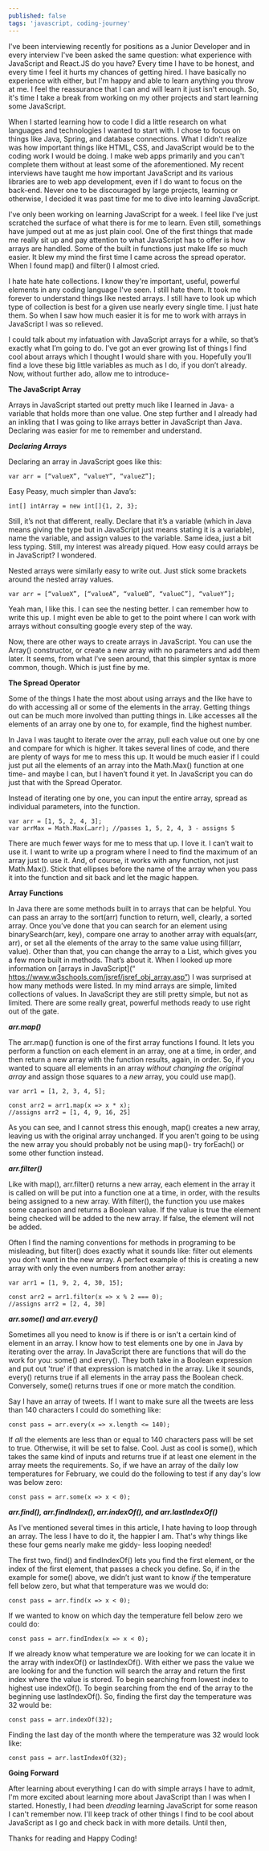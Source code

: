 ```yaml
---
published: false
tags: 'javascript, coding-journey'
---
```

I've been interviewing recently for positions as a Junior Developer and in every interview I've been asked the same question: what experience with JavaScript and React.JS do you have? Every time I have to be honest, and every time I feel it hurts my chances of getting hired. I have basically no experience with either, but I'm happy and able to learn anything you throw at me. I feel the reassurance that I can and will learn it just isn't enough. So, it's time I take a break from working on my other projects and start learning some JavaScript.

<!-- more -->

When I started learning how to code I did a little research on what languages and technologies I wanted to start with. I chose to focus on things like Java, Spring, and database connections. What I didn't realize was how important things like HTML, CSS, and JavaScript would be to the coding work I would be doing. I make web apps primarily and you can't complete them without at least some of the aforementioned. My recent interviews have taught me how important JavaScript and its various libraries are to web app development, even if I do want to focus on the back-end. Never one to be discouraged by large projects, learning or otherwise, I decided it was past time for me to dive into learning JavaScript.

I've only been working on learning JavaScript for a week. I feel like I've just scratched the surface of what there is for me to learn. Even still, somethings have jumped out at me as just plain cool. One of the first things that made me really sit up and pay attention to what JavaScript has to offer is how arrays are handled. Some of the built in functions just make life so much easier. It blew my mind the first time I came across the spread operator. When I found map() and filter() I almost cried. 

I hate hate hate collections. I know they're important, useful, powerful elements in any coding language I've seen. I still hate them. It took me forever to understand things like nested arrays. I still have to look up which type of collection is best for a given use nearly every single time. I just hate them. So when I saw how much easier it is for me to work with arrays in JavaScript I was so relieved. 

I could talk about my infatuation with JavaScript arrays for a while, so that’s exactly what I’m going to do. I’ve got an ever growing list of things I find cool about arrays which I thought I would share with you. Hopefully you’ll find a love these big little variables as much as I do, if you don’t already.
Now, without further ado, allow me to introduce-

**The JavaScript Array**

Arrays in JavaScript started out pretty much like I learned in Java- a variable that holds more than one value. One step further and I already had an inkling that I was going to like arrays better in JavaScript than Java. Declaring was easier for me to remember and understand.  


***Declaring Arrays***

Declaring an array in JavaScript goes like this:
	
	var arr = [“valueX”, “valueY”, “valueZ”];
	
Easy Peasy, much simpler than Java’s:
	
	int[] intArray = new int[]{1, 2, 3};
	

Still, it’s not that different, really. Declare that it’s a variable (which in Java means giving the type but in JavaScript just means stating it is a variable), name the variable, and assign values to the variable. Same idea, just a bit less typing. Still, my interest was already piqued. How easy could arrays be in JavaScript? I wondered. 

Nested arrays were similarly easy to write out. Just stick some brackets around the nested array values.

	var arr = [“valueX”, [“valueA”, “valueB”, “valueC”], “valueY”];
	

Yeah man, I like this. I can see the nesting better. I can remember how to write this up. I might even be able to get to the point where I can work with arrays without consulting google every step of the way. 

Now, there are other ways to create arrays in JavaScript. You can use the Array() constructor, or create a new array with no parameters and add them later. It seems, from what I’ve seen around, that this simpler syntax is more common, though. Which is just fine by me.


**The Spread Operator**

Some of the things I hate the most about using arrays and the like have to do with accessing all or some of the elements in the array. Getting things out can be much more involved than putting things in. Like accesses all the elements of an array one by one to, for example, find the highest number.

In Java I was taught to iterate over the array, pull each value out one by one and compare for which is higher. It takes several lines of code, and there are plenty of ways for me to mess this up. It would be much easier if I could just put all the elements of an array into the Math.Max() function at one time- and maybe I can, but I haven’t found it yet. In JavaScript you can do just that with the Spread Operator. 

Instead of iterating one by one, you can input the entire array, spread as individual parameters, into the function. 
	
	var arr = [1, 5, 2, 4, 3];
	var arrMax = Math.Max(…arr); //passes 1, 5, 2, 4, 3 - assigns 5
	

There are much fewer ways for me to mess that up. I love it. I can’t wait to use it. I want to write up a program where I need to find the maximum of an array just to use it. And, of course, it works with any function, not just Math.Max(). Stick that ellipses before the name of the array when you pass it into the function and sit back and let the magic happen. 


**Array Functions**

In Java there are some methods built in to arrays that can be helpful. You can pass an array to the sort(arr) function to return, well, clearly, a sorted array. Once you’ve done that you can search for an element using binarySearch(arr, key), compare one array to another array with equals(arr, arr), or set all the elements of the array to the same value using fill(arr, value). Other than that, you can change the array to a List, which gives you a few more built in methods. That’s about it.
When I looked up more information on [arrays in JavaScript](“ https://www.w3schools.com/jsref/jsref_obj_array.asp”) I was surprised at how many methods were listed. In my mind arrays are simple, limited collections of values. In JavaScript they are still pretty simple, but not as limited. There are some really great, powerful methods ready to use right out of the gate. 

***arr.map()***

The arr.map() function is one of the first array functions I found. It lets you perform a function on each element in an array, one at a time, in order, and then return a new array with the function results, again, in order. So, if you wanted to square all elements in an array *without changing the original array* and assign those squares to a *new* array, you could use map().
	
    var arr1 = [1, 2, 3, 4, 5];
    
    const arr2 = arr1.map(x => x * x);
    //assigns arr2 = [1, 4, 9, 16, 25]
    
As you can see, and I cannot stress this enough, map() creates a new array, leaving us with the original array unchanged. If you aren't going to be using the new array you should probably not be using map()- try forEach() or some other function instead. 

***arr.filter()***

Like with map(), arr.filter() returns a new array, each element in the array it is called on will be put into a function one at a time, in order, with the results being assigned to a new array. With filter(), the function you use makes some caparison and returns a Boolean value. If the value is true the element being checked will be added to the new array. If false, the element will not be added. 

Often I find the naming conventions for methods in programing to be misleading, but filter() does exactly what it sounds like: filter out elements you don't want in the new array. A perfect example of this is creating a new array with only the even numbers from another array:
	
    var arr1 = [1, 9, 2, 4, 30, 15];
    
    const arr2 = arr1.filter(x => x % 2 === 0);
    //assigns arr2 = [2, 4, 30]
    
***arr.some() and arr.every()***

Sometimes all you need to know is if there is or isn't a certain kind of element in an array. I know how to test elements one by one in Java by iterating over the array. In JavaScript there are functions that will do the work for you: some() and every(). They both take in a Boolean expression and put out 'true' if that expression is matched in the array. Like it sounds, every() returns true if all elements in the array pass the Boolean check. Conversely, some() returns trues if one or more match the condition. 

Say I have an array of tweets. If I want to make sure all the tweets are less than 140 characters I could do something like:
	
    const pass = arr.every(x => x.length <= 140);
    
If *all* the elements are less than or equal to 140 characters pass will be set to true. Otherwise, it will be set to false. Cool. Just as cool is some(), which takes the same kind of inputs and returns true if at least one element in the array meets the requirements. So, if we have an array of the daily low temperatures for February, we could do the following to test if any day's low was below zero:
	
    const pass = arr.some(x => x < 0);
   

***arr.find(), arr.findIndex(), arr.indexOf(), and arr.lastIndexOf()***

As I've mentioned several times in this article, I hate having to loop through an array. The less I have to do it, the happier I am. That's why things like these four gems nearly make me giddy- less looping needed!

The first two, find() and findIndexOf() lets you find the first element, or the index of the first element, that passes a check you define. So, if in the example for some() above, we didn’t just want to know *if* the temperature fell below zero, but what that temperature was we would do:
	
    const pass = arr.find(x => x < 0);
   
If we wanted to know on which day the temperature fell below zero we could do:
	
    const pass = arr.findIndex(x => x < 0);
   
If we already know what temperature we are looking for we can locate it in the array with indexOf() or lastIndexOf(). With either we pass the value we are looking for and the function will search the array and return the first index where the value is stored. To begin searching from lowest index to highest use indexOf(). To begin searching from the end of the array to the beginning use lastIndexOf(). So, finding the first day the temperature was 32 would be:
	
    const pass = arr.indexOf(32);
   
Finding the last day of the month where the temperature was 32 would look like:
	
    const pass = arr.lastIndexOf(32);
   

**Going Forward**

After learning about everything I can do with simple arrays I have to admit, I'm more excited about learning more about JavaScript than I was when I started. Honestly, I had been *dreading* learning JavaScript for some reason I can't remember now. I'll keep track of other things I find to be cool about JavaScript as I go and check back in with more details. Until then,

Thanks for reading and Happy Coding!
